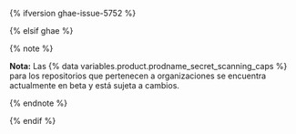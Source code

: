 {% ifversion ghae-issue-5752 %}

<!-- Remove this reusable and all references for GA release -->

{% elsif ghae %}

{% note %}

**Nota:** Las {% data variables.product.prodname_secret_scanning_caps %} para los repositorios que pertenecen a organizaciones se encuentra actualmente en beta y está sujeta a cambios.

{% endnote %}

{% endif %}
